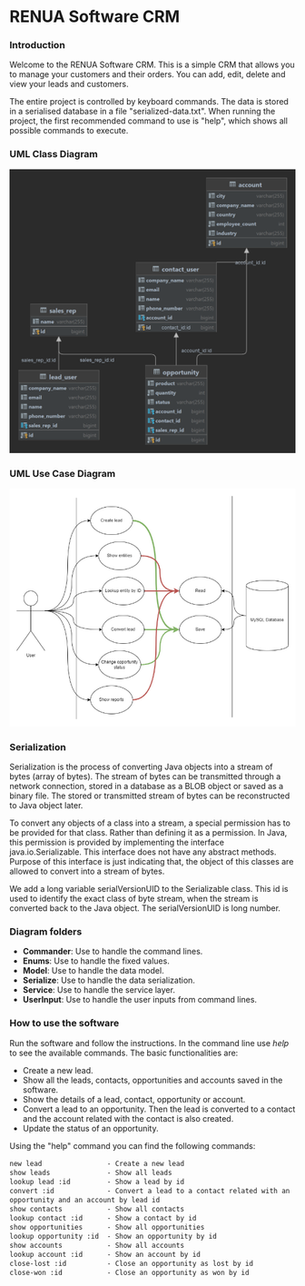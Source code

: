# RENUA Software CRM

### Introduction
Welcome to the RENUA Software CRM.
This is a simple CRM that allows you to manage your customers and their orders.
You can add, edit, delete and view your leads and customers.

The entire project is controlled by keyboard commands. The data is stored in a serialised database in a file "serialized-data.txt".
When running the project, the first recommended command to use is "help", which shows all possible commands to execute.

### UML Class Diagram
![class_diagram.png](class_diagram.png)

### UML Use Case Diagram
![usecase.drawio.png](usecase.drawio.png)

### Serialization
Serialization is the process of converting Java objects into a stream of bytes (array of bytes).
The stream of bytes can be transmitted through a network connection, stored in a database as a BLOB object or saved as a binary file.
The stored or transmitted stream of bytes can be reconstructed to Java object later.

To convert any objects of a class into a stream, a special permission has to be provided for that class.
Rather than defining it as a permission.
In Java, this permission is provided by implementing the interface java.io.Serializable.
This interface does not have any abstract methods.
Purpose of this interface is just indicating that, the object of this classes are allowed to convert into a stream of bytes.

We add a long variable serialVersionUID to the Serializable class.
This id is used to identify the exact class of byte stream, when the stream is converted back to the Java object.
The serialVersionUID is long number.

### Diagram folders
- **Commander**: Use to handle the command lines.
- **Enums**: Use to handle the fixed values.
- **Model**: Use to handle the data model.
- **Serialize**: Use to handle the data serialization.
- **Service**: Use to handle the service layer.
- **UserInput**: Use to handle the user inputs from command lines.

### How to use the software
Run the software and follow the instructions.
In the command line use *help* to see the available commands.
The basic functionalities are:
- Create a new lead.
- Show all the leads, contacts, opportunities and accounts saved in the software.
- Show the details of a lead, contact, opportunity or account.
- Convert a lead to an opportunity. Then the lead is converted to a contact and the account related with the contact is also created.
- Update the status of an opportunity.

Using the "help" command you can find the following commands:

    new lead                - Create a new lead
    show leads              - Show all leads
    lookup lead :id         - Show a lead by id
    convert :id             - Convert a lead to a contact related with an opportunity and an account by lead id
    show contacts           - Show all contacts
    lookup contact :id      - Show a contact by id
    show opportunities      - Show all opportunities
    lookup opportunity :id  - Show an opportunity by id
    show accounts           - Show all accounts
    lookup account :id      - Show an account by id
    close-lost :id          - Close an opportunity as lost by id
    close-won :id           - Close an opportunity as won by id
